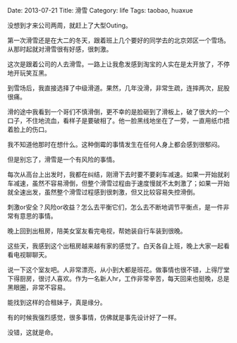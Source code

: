 Date: 2013-07-21
Title: 滑雪
Category: life
Tags: taobao, huaxue

没想到才来公司两周，就赶上了大型Outing。

第一次滑雪还是在大二的冬天，跟着班上几个要好的同学去的北京郊区一个雪场。从那时起就对滑雪很有好感，很刺激。

这次是跟着公司的人去滑雪。一路上让我愈发感到淘宝的人实在是太开放了，不停地开玩笑互黑。

到雪场后，我直接选择了中级滑道。果然，几年没滑，非常生疏，连摔两次，屁股很痛。

滑的途中我看到一个哥们不慎滑倒，更不幸的是脸砸到了滑板上，破了很大的一个口子，不住地流血，看样子是要破相了。他一脸黑线地坐在了一旁，一直用纸巾捂着脸上的伤口。

我不知道他那时在想什么。这种倒霉的事情发生在任何人身上都会感到很郁闷。

但是别忘了，滑雪是一个有风险的事情。

每次从高台上出发时，我都在纠结，刚滑下去时要不要刹车减速。如果一开始就刹车减速，虽然不容易滑倒，但整个滑雪过程由于速度慢就不太刺激了；如果一开始就全速出发，虽然整个滑雪过程感到很刺激，但又比较容易失控滑倒。

刺激or安全？风险or收益？怎么去平衡它们，怎么去不断地调节平衡点，是一件非常有意思的事情。

晚上回到出租房，陪美女室友看完电视，帮她装自行车装到很晚。

这些天，我感到这个出租房越来越有家的感觉了。白天各自上班，晚上大家一起看看电视聊聊天。

说一下这个室友吧。人非常漂亮，从小到大都是班花。做事情也很不错，上得厅堂下得厨房，很讨人喜欢。作为一名新人hr，工作非常辛苦，每天回来也挺晚，总是黑眼圈，非常不容易。

能找到这样的合租妹子，真是缘分。

有的时候我强烈感觉，很多事情，仿佛就是事先设计好了一样。

没错，这就是命。



